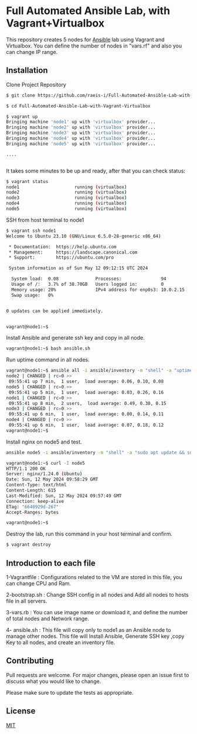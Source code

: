 # Full Automated Ansible Lab, with Vagrant+Virtualbox

This repository creates 5 nodes for [Ansible](https://www.ansible.com/) lab using Vagrant and Virtualbox.
You can define the number of nodes in "vars.rf" and also you can change IP range.

## Installation
Clone Project Repository


```bash
$ git clone https://github.com/raeis-i/Full-Automated-Ansible-Lab-with-Vagrant-Virtualbox

$ cd Full-Automated-Ansible-Lab-with-Vagrant-Virtualbox

$ vagrant up
Bringing machine 'node1' up with 'virtualbox' provider...
Bringing machine 'node2' up with 'virtualbox' provider...
Bringing machine 'node3' up with 'virtualbox' provider...
Bringing machine 'node4' up with 'virtualbox' provider...
Bringing machine 'node5' up with 'virtualbox' provider...

....



```
It takes some minutes to be up and ready, after that you can check status:

```bash
$ vagrant status
node1                     running (virtualbox)
node2                     running (virtualbox)
node3                     running (virtualbox)
node4                     running (virtualbox)
node5                     running (virtualbox)

```

SSH from host terminal to node1
```bash
$ vagrant ssh node1
Welcome to Ubuntu 23.10 (GNU/Linux 6.5.0-28-generic x86_64)

 * Documentation:  https://help.ubuntu.com
 * Management:     https://landscape.canonical.com
 * Support:        https://ubuntu.com/pro

 System information as of Sun May 12 09:12:15 UTC 2024

  System load:  0.08              Processes:               94
  Usage of /:   3.7% of 38.70GB   Users logged in:         0
  Memory usage: 20%               IPv4 address for enp0s3: 10.0.2.15
  Swap usage:   0%


0 updates can be applied immediately.


vagrant@node1:~$

```

Install Ansible and generate ssh key and copy in all node. 
```bash
vagrant@node1:~$ bash ansible.sh
```
Run uptime command in all nodes.
```bash
vagrant@node1:~$ ansible all -i ansible/inventory -m "shell" -a "uptime"
node2 | CHANGED | rc=0 >>
 09:55:41 up 7 min,  1 user,  load average: 0.06, 0.10, 0.08
node5 | CHANGED | rc=0 >>
 09:55:41 up 5 min,  1 user,  load average: 0.03, 0.26, 0.16
node1 | CHANGED | rc=0 >>
 09:55:41 up 8 min,  2 users,  load average: 0.49, 0.30, 0.15
node3 | CHANGED | rc=0 >>
 09:55:41 up 6 min,  1 user,  load average: 0.00, 0.14, 0.11
node4 | CHANGED | rc=0 >>
 09:55:41 up 6 min,  1 user,  load average: 0.07, 0.18, 0.12
vagrant@node1:~$
```

Install nginx on node5 and test.
```bash
ansible node5 -i ansible/inventory -m "shell" -a "sudo apt update && sudo apt install -y nginx"

vagrant@node1:~$ curl -I node5
HTTP/1.1 200 OK
Server: nginx/1.24.0 (Ubuntu)
Date: Sun, 12 May 2024 09:58:29 GMT
Content-Type: text/html
Content-Length: 615
Last-Modified: Sun, 12 May 2024 09:57:49 GMT
Connection: keep-alive
ETag: "6640929d-267"
Accept-Ranges: bytes

vagrant@node1:~$
```

Destroy the lab, run this command in your host terminal and confirm.
```bash
$ vagrant destroy
```

## Introduction to each file
1-Vagrantfile : 
Configurations related to the VM are stored in this file, you can change CPU and Ram.

2-bootstrap.sh : Change SSH config in all nodes and Add all nodes to hosts file in all servers.

3-vars.rb : You can use image name or download it, and define the number of total nodes and Network range.

4- ansible.sh : This file will copy only to node1 as an Ansible node to manage other nodes. This file will Install Ansible, Generate SSH key ,copy Key to all nodes, and create an inventory file.

## Contributing
Pull requests are welcome. For major changes, please open an issue first to discuss what you would like to change.

Please make sure to update the tests as appropriate.

## License

[MIT](https://choosealicense.com/licenses/mit/)